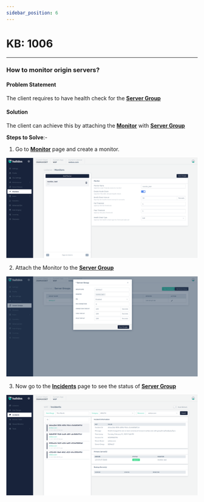 ```yaml
---
sidebar_position: 6
---
```


# KB: 1006
----------

### **How to monitor origin servers?**

#### **Problem Statement**

The client requires to have health check for the [**Server Group**](/enterprise/waf/listener/servergroup/)

#### **Solution**

The client can achieve this by attaching the [**Monitor**](../../enterprise/waf/listener/monitor.md) with [**Server Group**](/enterprise/waf/listener/servergroup/)


**Steps to Solve**:-

1. Go to [**Monitor**](../../enterprise/waf/listener/monitor.md) page and create a monitor.

![kb-1006](/img/waf/v7/kb/monitor_kb_1006_1.png)

2. Attach the Monitor to the [**Server Group**](/enterprise/waf/listener/servergroup/)

![kb-1006](/img/waf/v7/kb/server_kb_1006_2.png)

3. Now go to the [**Incidents**](../../enterprise/waf/incidents.md) page to see the status of [**Server Group**](/enterprise/waf/listener/servergroup/)

![kb-1006](/img/waf/v7/kb/incidents_kb_1006_3.png)
